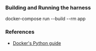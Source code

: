 ### Building and Running the harness

docker-compose run --build --rm app

### References
* [Docker's Python guide](https://docs.docker.com/language/python/)